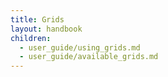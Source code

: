 ```yaml
---
title: Grids
layout: handbook
children:
  - user_guide/using_grids.md
  - user_guide/available_grids.md
---
```

